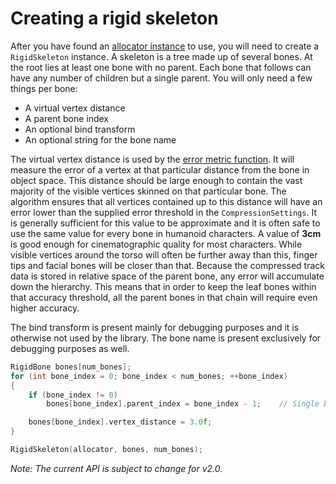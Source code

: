 # Creating a rigid skeleton

After you have found an [allocator instance](implementing_an_allocator.md) to use, you will need to create a `RigidSkeleton` instance. A skeleton is a tree made up of several bones. At the root lies at least one bone with no parent. Each bone that follows can have any number of children but a single parent. You will only need a few things per bone:

*  A virtual vertex distance
*  A parent bone index
*  An optional bind transform
*  An optional string for the bone name

The virtual vertex distance is used by the [error metric function](error_metrics.md). It will measure the error of a vertex at that particular distance from the bone in object space. This distance should be large enough to contain the vast majority of the visible vertices skinned on that particular bone. The algorithm ensures that all vertices contained up to this distance will have an error lower than the supplied error threshold in the `CompressionSettings`. It is generally sufficient for this value to be approximate and it is often safe to use the same value for every bone in humanoid characters. A value of **3cm** is good enough for cinematographic quality for most characters. While visible vertices around the torso will often be further away than this, finger tips and facial bones will be closer than that. Because the compressed track data is stored in relative space of the parent bone, any error will accumulate down the hierarchy. This means that in order to keep the leaf bones within that accuracy threshold, all the parent bones in that chain will require even higher accuracy.

The bind transform is present mainly for debugging purposes and it is otherwise not used by the library. The bone name is present exclusively for debugging purposes as well.

```c++
RigidBone bones[num_bones];
for (int bone_index = 0; bone_index < num_bones; ++bone_index)
{
    if (bone_index != 0)
        bones[bone_index].parent_index = bone_index - 1;	// Single bone chain

    bones[bone_index].vertex_distance = 3.0f;
}

RigidSkeleton(allocator, bones, num_bones);
```

*Note: The current API is subject to change for v2.0.*
